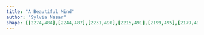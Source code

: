 ```yaml
---
title: "A Beautiful Mind"
author: "Sylvia Nasar"
shape: [[2274,484],[2244,487],[2231,490],[2215,491],[2199,495],[2179,497],[2165,502],[2155,503],[2152,509],[2152,529],[2155,540],[2160,546],[2166,548],[2198,549],[2203,551],[2210,558],[2217,562],[2243,564],[2247,569],[2249,577],[2250,611],[2247,634],[2248,667],[2246,682],[2244,805],[2242,823],[2241,864],[2241,917],[2238,972],[2237,1082],[2236,1106],[2234,1114],[2237,1133],[2234,1144],[2232,1180],[2232,1208],[2236,1220],[2237,1229],[2232,1240],[2233,1334],[2231,1348],[2233,1365],[2237,1374],[2244,1379],[2256,1381],[2343,1380],[2350,1376],[2353,1369],[2355,1339],[2355,1266],[2358,1189],[2360,1064],[2362,1033],[2363,935],[2365,905],[2365,812],[2369,729],[2368,714],[2370,700],[2371,631],[2373,611],[2374,560],[2377,536],[2378,495],[2376,487],[2371,484],[2352,484]]
---
```

